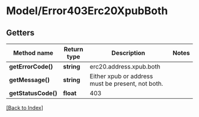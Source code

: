 # Model/Error403Erc20XpubBoth

## Getters

Method name | Return type | Description | Notes
------------ | ------------- | ------------- | -------------
**getErrorCode()** | **string** | erc20.address.xpub.both |
**getMessage()** | **string** | Either xpub or address must be present, not both. |
**getStatusCode()** | **float** | 403 |

[[Back to Index]](../index.md)
